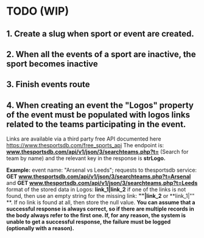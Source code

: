# TODO (WIP)
## 1. Create a slug when sport or event are created.

## 2. When all the events of a sport are inactive, the sport becomes inactive

## 3. Finish events route

## 4. When creating an event the "Logos" property of the event must be populated with logos links related to the teams participating in the event.

Links are available via a third party free API documented here https://www.thesportsdb.com/free_sports_api
The endpoint is: **www.thesportsdb.com/api/v1/json/3/searchteams.php?t=<QUERY>** (Search for team by name) and the relevant key in the response is **strLogo.**

**Example:**
event name: "Arsenal vs Leeds";
requests to thesportsdb service:
**GET www.thesportsdb.com/api/v1/json/3/searchteams.php?t=Arsenal**
and
**GET www.thesportsdb.com/api/v1/json/3/searchteams.php?t=Leeds**
format of the stored data in Logos: 
**link_1|link_2**
if one of the links is not found, then use an empty string for the missing link:
**""|link_2** or **link_1|"" **.
If no link is found at all, then store the null value.
**You can assume that a successful response is always correct, so if there are multiple records in the body always refer to the first one.
If, for any reason, the system is unable to get a successful response, the failure must be logged (optionally with a reason).**

